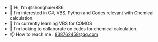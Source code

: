 - 👋 Hi, I’m @shonghaier886
- 👀 I’m interested in C#, VBS, Python and Codes relevant with Chemical calculation.
- 🌱 I’m currently learning VBS for COMOS
- 💞️ I’m looking to collaborate on codes for chemical calculation.
- 📫 How to reach me : 838762458@qq.com

<!---
shonghaier886/shonghaier886 is a ✨ special ✨ repository because its `README.md` (this file) appears on your GitHub profile.
You can click the Preview link to take a look at your changes.
--->

